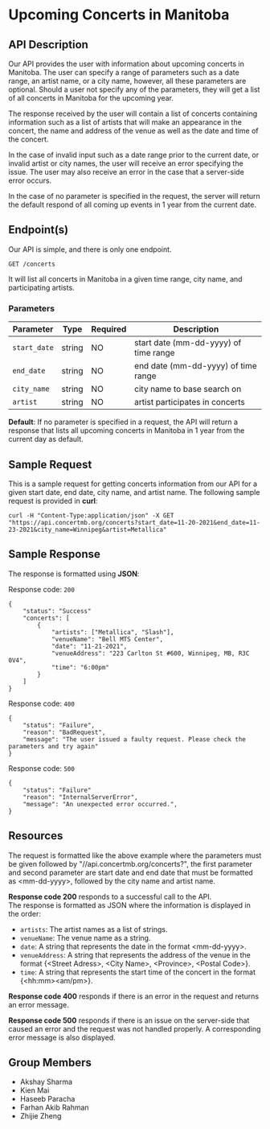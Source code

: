 # Upcoming Concerts in Manitoba
## API Description

Our API provides the user with information about upcoming concerts in Manitoba. The user can specify a range of parameters such as a date range, an artist name, or a city name, however, all these parameters are optional. Should a user not specify any of the parameters, they will get a list of all concerts in Manitoba for the upcoming year.

The response received by the user will contain a list of concerts containing information such as a list of artists that will make an appearance in the concert, the name and address of the venue as well as the date and time of the concert.

In the case of invalid input such as a date range prior to the current date, or invalid artist or city names, the user will receive an error specifying the issue. The user may also receive an error in the case that a server-side error occurs.

In the case of no parameter is specified in the request, the server will return the default respond of all coming up events in 1 year from the current date.

## Endpoint(s)
Our API is simple, and there is only one endpoint.

```
GET /concerts
```

It will list all concerts in Manitoba in a given time range, city name, and participating artists.

### Parameters

| Parameter | Type | Required | Description |
|-----------|------|----------|-------------|
| `start_date` | string | NO | start date (mm-dd-yyyy) of time range |
| `end_date` | string | NO | end date (mm-dd-yyyy) of time range |
| `city_name` | string | NO | city name to base search on |
| `artist` | string | NO | artist participates in concerts |

**Default**: If no parameter is specified in a request, the API will return a response that lists all upcoming concerts in Manitoba in 1 year from the current day as default.

## Sample Request
This is a sample request for getting concerts information from our API for a given start date, end date, city name, and artist name.
The following sample request is provided in **curl**:
```
curl -H "Content-Type:application/json" -X GET "https://api.concertmb.org/concerts?start_date=11-20-2021&end_date=11-23-2021&city_name=Winnipeg&artist=Metallica"
```
## Sample Response
The response is formatted using **JSON**:

Response code: `200`

```
{
    "status": "Success"
    "concerts": [
        {
            "artists": ["Metallica", "Slash"],
            "venueName": "Bell MTS Center",
            "date": "11-21-2021",
            "venueAddress": "223 Carlton St #600, Winnipeg, MB, R3C 0V4",
            "time": "6:00pm"
        }
    ]
}
```

Response code: `400`

```
{
    "status": "Failure",
    "reason": "BadRequest",
    "message": "The user issued a faulty request. Please check the parameters and try again"
}
```

Response code: `500`

```
{
    "status": "Failure"
    "reason": "InternalServerError",
    "message": "An unexpected error occurred.",
}
```

## Resources

The request is formatted like the above example where the parameters must be given followed by "//api.concertmb.org/concerts?", the first parameter and second parameter are start date and end date that must be formatted as \<mm-dd-yyyy\>, followed by the city name and artist name. 

**Response code 200** responds to a successful call to the API.   
The response is formatted as JSON where the information is displayed in the order:  
* `artists`: The artist names as a list of strings.
* `venueName`: The venue name as a string.
* `date`: A string that represents the date in the format \<mm-dd-yyyy\>.
* `venueAddress`: A string that represents the address of the venue in the format {\<Street Adress>, \<City Name\>, \<Province\>, \<Postal Code\>}.
* `time`: A string that represents the start time of the concert in the format {\<hh:mm\>\<am/pm\>}.  

**Response code 400** responds if there is an error in the request and returns an error message.  

**Response code 500** responds if there is an issue on the server-side that caused an error and the request was not handled properly. A corresponding error message is also displayed.


## Group Members

* Akshay Sharma
* Kien Mai
* Haseeb Paracha
* Farhan Akib Rahman
* Zhijie Zheng
